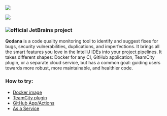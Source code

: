 ![](https://github.com/katerinared/Qodana-11/blob/main/TeamCity%20Plugin/resources/eap-alert.png)

![](https://github.com/katerinared/Qodana-11/blob/main/TeamCity%20Plugin/resources/banner-main.svg)

### ![official JetBrains project](https://jb.gg/badges/official-flat-square.svg)

**Qodana** is a code quality monitoring tool to identify and suggest fixes for bugs, security vulnerabilities, duplications, and imperfections. It brings all the smart features you love in the IntelliJ IDEs into your project pipelines. It takes different shapes: Docker for any CI, GitHub application, TeamCity plugin, or a separate cloud service, but has a common goal: guiding users towards more robust, more maintainable, and healthier code.

### How to try:

* [Docker image](Docker%20Image/README.md)
* [TeamCity plugin](TeamCity%20Plugin/README.md)
* [GitHub App/Actions](GitHub/README.md)
* [As a Service](As%20a%20Service/README.md)
